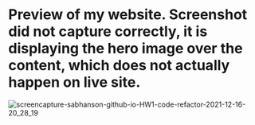 # Preview of my website. Screenshot did not capture correctly, it is displaying the hero image over the content, which does not actually happen on live site.

![screencapture-sabhanson-github-io-HW1-code-refactor-2021-12-16-20_28_19](https://user-images.githubusercontent.com/95894370/146489507-ad687709-428d-418d-8f90-1b7bc992738e.png)
